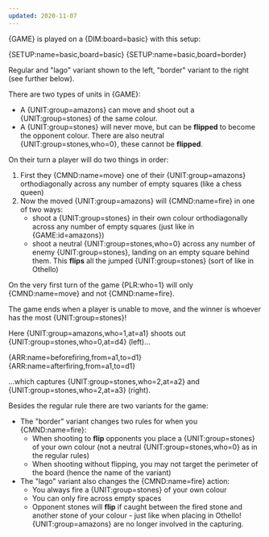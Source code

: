 ```yaml
---
updated: 2020-11-07
---
```


{GAME} is played on a {DIM:board=basic} with this setup:

<div class="md-2col">
{SETUP:name=basic,board=basic}
{SETUP:name=basic,board=border}
</div>

Regular and "lago" variant shown to the left, "border" variant to the right (see further below).

There are two types of units in {GAME}:

- A {UNIT:group=amazons} can move and shoot out a {UNIT:group=stones} of the same colour.
- A {UNIT:group=stones} will never move, but can be **flipped** to become the opponent colour. There are also neutral {UNIT:group=stones,who=0}, these cannot be **flipped**.

On their turn a player will do two things in order:

1. First they {CMND:name=move} one of their {UNIT:group=amazons} orthodiagonally across any number of empty squares (like a chess queen)
1. Now the moved {UNIT:group=amazons} will {CMND:name=fire} in one of two ways:
   - shoot a {UNIT:group=stones} in their own colour orthodiagonally across any number of empty squares (just like in {GAME:id=amazons})
   - shoot a neutral {UNIT:group=stones,who=0} across any number of enemy {UNIT:group=stones}, landing on an empty square behind them. This **flips** all the jumped {UNIT:group=stones} (sort of like in Othello)

On the very first turn of the game {PLR:who=1} will only {CMND:name=move} and not {CMND:name=fire}.

The game ends when a player is unable to move, and the winner is whoever has the most {UNIT:group=stones}!

<div class="md-example">

Here {UNIT:group=amazons,who=1,at=a1} shoots out {UNIT:group=stones,who=0,at=d4} (left)...

<div class="md-2col">
{ARR:name=beforefiring,from=a1,to=d1}
{ARR:name=afterfiring,from=a1,to=d1}
</div>

...which captures {UNIT:group=stones,who=2,at=a2} and {UNIT:group=stones,who=2,at=a3} (right).

</div>

Besides the regular rule there are two variants for the game:

- The "border" variant changes two rules for when you {CMND:name=fire}:
  - When shooting to **flip** opponents you place a {UNIT:group=stones} of your own colour (not a neutral {UNIT:group=stones,who=0} as in the regular rules)
  - When shooting without flipping, you may not target the perimeter of the board (hence the name of the variant)
- The "lago" variant also changes the {CMND:name=fire} action:
  - You always fire a {UNIT:group=stones} of your own colour
  - You can only fire across empty spaces
  - Opponent stones will **flip** if caught between the fired stone and another stone of your colour - just like when placing in Othello! {UNIT:group=amazons} are no longer involved in the capturing.
